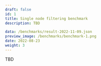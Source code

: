 ```yaml
---
draft: false
id: 1
title: Single node filtering benchmark
description: TBD

data: /benchmarks/result-2022-11-09.json
preview_image: /benchmarks/benchmark-1.png
date: 2022-08-23
weight: 3
---
```


TBD